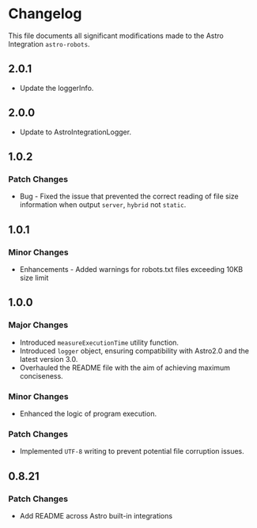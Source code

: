 # Changelog

This file documents all significant modifications made to the Astro Integration `astro-robots`.

## 2.0.1

- Update the loggerInfo.

## 2.0.0

- Update to AstroIntegrationLogger.

## 1.0.2

### Patch Changes

- Bug - Fixed the issue that prevented the correct reading of file size information when output `server`, `hybrid` not `static`.

## 1.0.1

### Minor Changes

- Enhancements - Added warnings for robots.txt files exceeding 10KB size limit

## 1.0.0

### Major Changes

- Introduced `measureExecutionTime` utility function.
- Introduced `logger` object, ensuring compatibility with Astro2.0 and the latest version 3.0.
- Overhauled the README file with the aim of achieving maximum conciseness.

### Minor Changes

- Enhanced the logic of program execution.

### Patch Changes

- Implemented `UTF-8` writing to prevent potential file corruption issues.

## 0.8.21

### Patch Changes

- Add README across Astro built-in integrations
